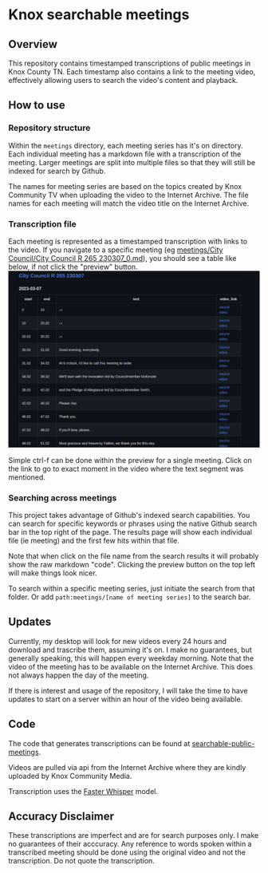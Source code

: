 # Knox searchable meetings

## Overview

This repository contains timestamped transcriptions of public meetings in Knox County TN. Each timestamp also contains a link to the meeting video, effectively allowing users to search the video's content and playback.


## How to use

### Repository structure

Within the `meetings` directory, each meeting series has it's on directory. Each individual meeting has a markdown file with a transcription of the meeting. Larger meetings are split into multiple files so that they will still be indexed for search by Github.

The names for meeting series are based on the topics created by Knox Community TV when uploading the video to the Internet Archive. The file names for each meeting will match the video title on the Internet Archive.

### Transcription file

Each meeting is represented as a timestamped transcription with links to the video. If you navigate to a specific meeting (eg [meetings/City Council/City Council R 265 230307_0.md](https://github.com/zack-kimble/knox_searchable_meetings_md/blob/main/meetings/City%20Council/City%20Council%20R%20265%20230307_0.md)), you should see a table like below, if not click the "preview" button.
![518ddb72da5b7cfa256c8ed491022d92.png](518ddb72da5b7cfa256c8ed491022d92.png)

Simple ctrl-f can be done within the preview for a single meeting. Click on the link to go to exact moment in the video where the text segment was mentioned.


### Searching across meetings

This project takes advantage of Github's indexed search capabilities. You can search for specific keywords or phrases using the native Github search bar in the top right of the page. The results page will show each individual file (ie meeting) and the first few hits within that file.

Note that when click on the file name from the search results it will probably show the raw markdown "code". Clicking the preview button on the top left will make things look nicer.

To search within a specific meeting series, just initiate the search from that folder. Or add `path:meetings/[name of meeting series]` to the search bar.


## Updates

Currently, my desktop will look for new videos every 24 hours and download and trascribe them, assuming it's on. I make no guarantees, but generally speaking, this will happen every weekday morning. Note that the video of the meeting has to be available on the Internet Archive. This does not always happen the day of the meeting.

If there is interest and usage of the repository, I will take the time to have updates to start on a server within an hour of the video being available.

## Code 

The code that generates transcriptions can be found at [searchable-public-meetings](https://github.com/zack-kimble/searchable-public-meetings]).

Videos are pulled via api from the Internet Archive where they are kindly uploaded by Knox Community Media.

Transcription uses the [Faster Whisper](https://github.com/guillaumekln/faster-whisper) model.


## Accuracy Disclaimer

These transcriptions are imperfect and are for search purposes only. I make no guarantees of their acccuracy. Any reference to words spoken within a transcribed meeting should be done using the original video and not the transcription. Do not quote the transcription.



